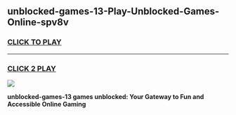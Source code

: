 
## unblocked-games-13-Play-Unblocked-Games-Online-spv8v
<h3>
<a href="https://premium76.site?title=unblocked-games-13&ref=24A">CLICK TO PLAY</a></h3>
<hr>

<h3>
<a href="https://premium76.site?title=unblocked-games-13&ref=24A">CLICK 2 PLAY</a>
  
</h3>

<a href="https://premium76.site?title=unblocked-games-13&ref=24A"><img src="https://clearcache.store/games.png"></a>


**unblocked-games-13 games unblocked: Your Gateway to Fun and Accessible Online Gaming**
